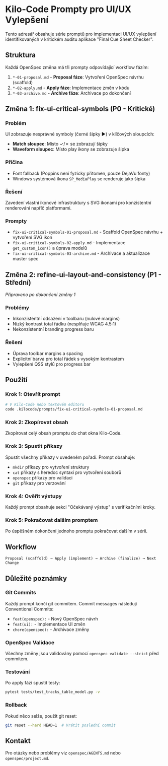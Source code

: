 # Kilo-Code Prompty pro UI/UX Vylepšení

Tento adresář obsahuje série promptů pro implementaci UI/UX vylepšení identifikovaných v kritickém auditu aplikace "Final Cue Sheet Checker".

## Struktura

Každá OpenSpec změna má tři prompty odpovídající workflow fázím:

1. `*-01-proposal.md` - **Proposal fáze**: Vytvoření OpenSpec návrhu (scaffold)
2. `*-02-apply.md` - **Apply fáze**: Implementace změn v kódu
3. `*-03-archive.md` - **Archive fáze**: Archivace po dokončení

## Změna 1: fix-ui-critical-symbols (P0 - Kritické)

### Problém
UI zobrazuje nesprávné symboly (černé šipky ►) v klíčových sloupcích:
- **Match sloupec**: Místo ✓/✗ se zobrazují šipky
- **Waveform sloupec**: Místo play ikony se zobrazuje šipka

### Příčina
- Font fallback (Poppins není fyzicky přítomen, pouze DejaVu fonty)
- Windows systémová ikona `SP_MediaPlay` se renderuje jako šipka

### Řešení
Zavedení vlastní ikonové infrastruktury s SVG ikonami pro konzistentní renderování napříč platformami.

### Prompty
- `fix-ui-critical-symbols-01-proposal.md` - Scaffold OpenSpec návrhu + vytvoření SVG ikon
- `fix-ui-critical-symbols-02-apply.md` - Implementace `get_custom_icon()` a úprava modelů
- `fix-ui-critical-symbols-03-archive.md` - Archivace a aktualizace master spec

## Změna 2: refine-ui-layout-and-consistency (P1 - Střední)

*Připraveno po dokončení změny 1*

### Problémy
- Inkonzistentní odsazení v toolbaru (nulové margins)
- Nízký kontrast total řádku (nesplňuje WCAG 4.5:1)
- Nekonzistentní branding progress baru

### Řešení
- Úprava toolbar margins a spacing
- Explicitní barva pro total řádek s vysokým kontrastem
- Vylepšení QSS stylů pro progress bar

## Použití

### Krok 1: Otevřít prompt
```bash
# V Kilo-Code nebo textovém editoru
code .kilocode/prompts/fix-ui-critical-symbols-01-proposal.md
```

### Krok 2: Zkopírovat obsah
Zkopírovat celý obsah promptu do chat okna Kilo-Code.

### Krok 3: Spustit příkazy
Spustit všechny příkazy v uvedeném pořadí. Prompt obsahuje:
- `mkdir` příkazy pro vytvoření struktury
- `cat` příkazy s heredoc syntaxí pro vytvoření souborů
- `openspec` příkazy pro validaci
- `git` příkazy pro verzování

### Krok 4: Ověřit výstupy
Každý prompt obsahuje sekci "Očekávaný výstup" s verifikačními kroky.

### Krok 5: Pokračovat dalším promptem
Po úspěšném dokončení jednoho promptu pokračovat dalším v sérii.

## Workflow

```
Proposal (scaffold) → Apply (implement) → Archive (finalize) → Next Change
```

## Důležité poznámky

### Git Commits
Každý prompt končí git commitem. Commit messages následují Conventional Commits:
- `feat(openspec):` - Nový OpenSpec návrh
- `feat(ui):` - Implementace UI změn
- `chore(openspec):` - Archivace změny

### OpenSpec Validace
Všechny změny jsou validovány pomocí `openspec validate --strict` před commitem.

### Testování
Po apply fázi spustit testy:
```bash
pytest tests/test_tracks_table_model.py -v
```

### Rollback
Pokud něco selže, použít git reset:
```bash
git reset --hard HEAD~1  # Vrátit poslední commit
```

## Kontakt

Pro otázky nebo problémy viz `openspec/AGENTS.md` nebo `openspec/project.md`.